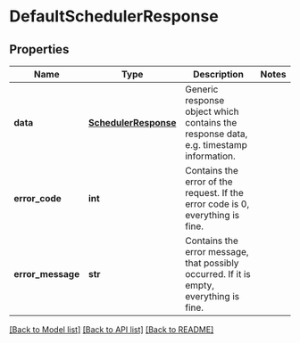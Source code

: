 # DefaultSchedulerResponse

## Properties
Name | Type | Description | Notes
------------ | ------------- | ------------- | -------------
**data** | [**SchedulerResponse**](SchedulerResponse.md) | Generic response object which contains the response data, e.g. timestamp information. | 
**error_code** | **int** | Contains the error of the request. If the error code is 0, everything is fine. | 
**error_message** | **str** | Contains the error message, that possibly occurred. If it is empty, everything is fine. | 

[[Back to Model list]](../README.md#documentation-for-models) [[Back to API list]](../README.md#documentation-for-api-endpoints) [[Back to README]](../README.md)


